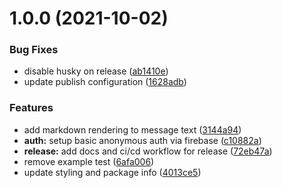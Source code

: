 # 1.0.0 (2021-10-02)


### Bug Fixes

* disable husky on release ([ab1410e](https://github.com/bniedermeyer/CascadiaJS-Discord-Mirror/commit/ab1410eff4f6c201a9a4ea76b4f31ef586209acb))
* update publish configuration ([1628adb](https://github.com/bniedermeyer/CascadiaJS-Discord-Mirror/commit/1628adb8019acd19a3851d251a60a0dc4ce49e6f))


### Features

* add markdown rendering to message text ([3144a94](https://github.com/bniedermeyer/CascadiaJS-Discord-Mirror/commit/3144a940ee93011c02354e9fe8eb76731bc6d237))
* **auth:** setup basic anonymous auth via firebase ([c10882a](https://github.com/bniedermeyer/CascadiaJS-Discord-Mirror/commit/c10882a87182f8edf86f05d54736bedf7bbe0f58))
* **release:** add docs and ci/cd workflow for release ([72eb47a](https://github.com/bniedermeyer/CascadiaJS-Discord-Mirror/commit/72eb47a9f1a86d3413476927722b9041c7a861ab))
* remove example test ([6afa006](https://github.com/bniedermeyer/CascadiaJS-Discord-Mirror/commit/6afa00659903cca7ddf97009c3b9c9f361832cfc))
* update styling and package info ([4013ce5](https://github.com/bniedermeyer/CascadiaJS-Discord-Mirror/commit/4013ce54e2a38cfdfd28cbf15739136de82c0703))
